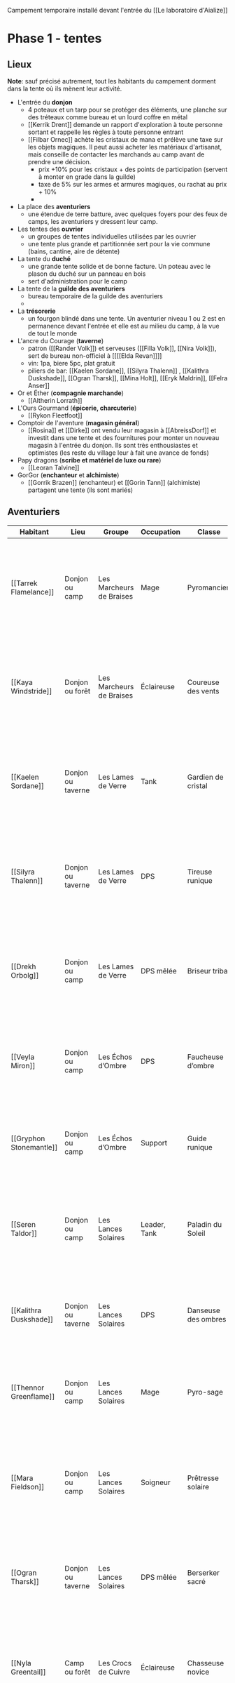 Campement temporaire installé devant l'entrée du [[Le laboratoire d'Aialize]]

# Phase 1 - tentes

## Lieux
**Note**: sauf précisé autrement, tout les habitants du campement dorment dans la tente où ils mènent leur activité.
- L'entrée du **donjon**
	- 4 poteaux et un tarp pour se protéger des éléments, une planche sur des tréteaux comme bureau et un lourd coffre en métal
	- [[Kerrik Drent]] demande un rapport d'exploration à toute personne sortant et rappelle les règles à toute personne entrant
	- [[Filbar Ornec]] achète les cristaux de mana et prélève une taxe sur les objets magiques. Il peut aussi acheter les matériaux d'artisanat, mais conseille de contacter les marchands au camp avant de prendre une décision.
		- prix +10% pour les cristaux + des points de participation (servent à monter en grade dans la guilde)
		- taxe de 5% sur les armes et armures magiques, ou rachat au prix + 10%
		- 
- La place des **aventuriers**
	- une étendue de terre batture, avec quelques foyers pour des feux de camps, les aventuriers y dressent leur camp.
- Les tentes des **ouvrier**
	- un groupes de tentes individuelles utilisées par les ouvrier
	- une tente plus grande et partitionnée sert pour la vie commune (bains, cantine, aire de détente)
- La tente du **duché**
	- une grande tente solide et de bonne facture. Un poteau avec le plason du duché sur un panneau en bois
	- sert d'administration pour le camp
- La tente de la **guilde des aventuriers**
	- bureau temporaire de la guilde des aventuriers
	- 
- La **trésorerie**
	- un fourgon blindé dans une tente. Un aventurier niveau 1 ou 2 est en permanence devant l'entrée et elle est au milieu du camp, à la vue de tout le monde
- L'ancre du Courage (**taverne**)
	- patron ([[Rander Volk]]) et serveuses ([[Filla Volk]], [[Nira Volk]]), sert de bureau non-officiel à [[[[Elda Revan]]]]
	- vin: 1pa, biere 5pc, plat gratuit
	- piliers de bar: [[Kaelen Sordane]], [[Silyra Thalenn]] , [[Kalithra Duskshade]], [[Ogran Tharsk]], [[Mina Holt]], [[Eryk Maldrin]], [[Felra Anser]] 
- Or et Éther (**compagnie marchande**)
	- [[Altherin Lorrath]]
- L'Ours Gourmand (**épicerie, charcuterie**)
	- [[Rykon Fleetfoot]]
- Comptoir de l'aventure (**magasin général**)
	- [[Rosina]] et [[Dirke]] ont vendu leur magasin à [[AbreissDorf]] et investit dans une tente et des fournitures pour monter un nouveau magasin à l'entrée du donjon. Ils sont très enthousiastes et optimistes (les reste du village leur à fait une avance de fonds)
- Papy dragons (**scribe et matériel de luxe ou rare**)
	- [[Leoran Talvine]] 
- GorGor (**enchanteur** et **alchimiste**)
	- [[Gorrik Brazen]] (enchanteur) et [[Gorin Tann]] (alchimiste) partagent une tente (ils sont mariés)



## Aventuriers

| Habitant                  | Lieu              | Groupe                   | Occupation   | Classe               | Niveau | Citation                                                                            | Description                                                                                                                                 |
| ------------------------- | ----------------- | ------------------------ | ------------ | -------------------- | ------ | ----------------------------------------------------------------------------------- | ------------------------------------------------------------------------------------------------------------------------------------------- |
| [[Tarrek Flamelance]]     | Donjon ou camp    | Les Marcheurs de Braises | Mage         | Pyromancien          | 4      | "Je ne fais pas que manipuler le feu. Je suis le feu."                              | "La puissance incontrôlée"<br>Humain, yeux flamboyants, robe rouge ornée de flammes.<br>Passionné et impulsif, aime faire un show de magie. |
| [[Kaya Windstride]]       | Donjon ou forêt   | Les Marcheurs de Braises | Éclaireuse   | Coureuse des vents   | 3      | "La vitesse avant tout."                                                            | "La vitesse avant tout"<br>Humaine mince et agile, armure légère et dagues courtes.<br>Curieuse, rusée, aime les risques calculés.          |
| [[Kaelen Sordane]]        | Donjon ou taverne | Les Lames de Verre       | Tank         | Gardien de cristal   | 4      | "Vous vous battez derrière moi, ou vous ne vous battez pas du tout."                | "La forteresse vivante"<br>Grand homme robuste, peau tannée, armure brillante.<br>Protecteur et loyal, mais borné.                          |
| [[Silyra Thalenn]]        | Donjon ou taverne | Les Lames de Verre       | DPS          | Tireuse runique      | 3      | "Une flèche bien placée vaut mille épées."                                          | "Précision mortelle"<br>Élégante elfe, cheveux argentés, équipement runique.<br>Fière et compétitive, méprise les erreurs.                  |
| [[Drekh Orbolg]]          | Donjon ou camp    | Les Lames de Verre       | DPS mêlée    | Briseur tribal       | 4      | "Écraser mes ennemis est facile. Ne pas écraser mes alliés, ça demande du travail." | "La force brute au service de la stratégie"<br>Orc imposant, cicatrices, énorme marteau.<br>Jovial mais rageur.                             |
| [[Veyla Miron]]           | Donjon ou camp    | Les Échos d’Ombre        | DPS          | Faucheuse d’ombre    | 3      | "Dans les ombres, je vois tout ce que vous tentez de cacher."                       | "Les ombres comme alliées"<br>Demi-elfe pâle, cape qui absorbe la lumière.<br>Mystérieuse, précise et froide.                               |
| [[Gryphon Stonemantle]]   | Donjon ou camp    | Les Échos d’Ombre        | Support      | Guide runique        | 3      | "Les runes parlent, si vous savez écouter."                                         | "Lumière dans l’obscurité"<br>Nain barbu, bandeau de prêtre, bâton runique.<br>Bienveillant et sage.                                        |
| [[Seren Taldor]]          | Donjon ou camp    | Les Lances Solaires      | Leader, Tank | Paladin du Soleil    | 4      | "Nous portons la lumière, même dans les ténèbres les plus profondes."               | "La lumière comme étendard"<br>Femme humaine musclée, armure dorée.<br>Charismatique et déterminée, inspire confiance.                      |
| [[Kalithra Duskshade]]    | Donjon ou taverne | Les Lances Solaires      | DPS          | Danseuse des ombres  | 3      | "La lumière a besoin d’ombres pour exister. Et moi, j’en suis la preuve."           | "Dualité des ombres"<br>Elfe noire élancée, cuir noir, dagues effilées.<br>Silencieuse et impitoyable.                                      |
| [[Thennor Greenflame]]    | Donjon ou camp    | Les Lances Solaires      | Mage         | Pyro-sage            | 3      | "Je ne fais pas que manipuler le feu. Je suis le feu."                              | "La puissance incontrôlée"<br>Homme élancé, robe verte ornée de flammes.<br>Intelligent, légèrement sarcastique.                            |
| [[Mara Fieldson]]         | Donjon ou camp    | Les Lances Solaires      | Soigneur     | Prêtresse solaire    | 3      | "Si vous tombez, je serai là. Mais ne me forcez pas à courir après vous."           | "Protection sacrée"<br>Femme humaine bronzée, pendentif solaire.<br>Chaleureuse et protectrice, dévouée à ses alliés.                       |
| [[Ogran Tharsk]]          | Donjon ou taverne | Les Lances Solaires      | DPS mêlée    | Berserker sacré      | 3      | "Se battre est une prière, et ma hache est mon offrande."                           | "Force sacrée"<br>Orc massif, tatouages tribaux, énorme hache.<br>Loyal et adepte des défis brutaux.                                        |
| [[Nyla Greentail]]        | Camp ou forêt     | Les Crocs de Cuivre      | Éclaireuse   | Chasseuse novice     | 1      | "Chassez efficacement ou soyez chassé. Le choix est simple."                        | "Débuter en terrain hostile"<br>Demi-elfe aux cheveux roux courts, cuir renforcé.<br>Enthousiaste mais prudente.                            |
| [[Rokar Brightaxe]]       | Camp    | Les Crocs de Cuivre      | Tank         | Défenseur novice     | 1      | "Je tiens la ligne. Essayez seulement de me faire bouger."                          | "Force et résilience"<br>Nain trapu, barbe blonde tressée, armure brute.<br>Franc et direct, fiable.                                        |
| [[Ellinor "Ellie" Vynne]] | Camp ou forêt     | Les Crocs de Cuivre      | Support      | Apprentie alchimiste | 1      | "Un baume ici, une potion là, et hop, on repart pour une autre aventure !"          | "Soutien improvisé"<br>Jeune humaine, cheveux bruns, sacoche de plantes.<br>Optimiste et volontaire.                                        |
| [[Torvik "Tor" Kraal]]    | Camp ou forêt     | Les Crocs de Cuivre      | DPS          | Bretteur             | 1      | "Pourquoi s’inquiéter quand on a une épée et un sourire ?"                          | "Audace et agilité"<br>Humain grand, maigre, épée courte.<br>Charmeur, efficace mais un peu arrogant.                                       |
| [[Mina Holt]]             | Taverne ou forêt  | Les Faucons Gris         | Éclaireuse   | Traqueuse            | 2      | "Débuter en terrain hostile."                                                       | "Débuter en terrain hostile"<br>Jeune femme humaine avec une tresse blonde.<br>Enthousiaste mais peu expérimentée, habillée pour la forêt.  |
| [[Eryk Maldrin]]          | Camp ou taverne   | Les Faucons Gris         | Combattant   | Garde-novice         | 1      | "Un travail bien fait vaut mieux qu’une victoire rapide."                           | "Apprendre à protéger"<br>Humain musclé, hache simple et armure en cuir.<br>Sérieux et réservé, concentré sur la tâche.                     |
| [[Droven Kiln]]           | Camp              | Les Sangliers d’Argile   | Tank         | Guerrier novice      | 2      | "On m’appelle le roc. Et ce n’est pas pour rien."                                   | "Force et résilience"<br>Homme trapu, tatouages tribaux, bouclier en fer brut.<br>Courageux et brut, mais avec un bon cœur.                 |
| [[Felra Anser]]           | Camp ou taverne   | Les Sangliers d’Argile   | Soigneur     | Initiée divine       | 1      | "Même une prière silencieuse peut sauver des vies."                                 | "Soutenir les alliés"<br>Femme humaine mince et douce, robe simple avec symboles religieux.<br>Empathique mais parfois hésitante.           |



## Habitants
| Habitant                | Lieu               | Groupe                 | Occupation                                                                                                                                 | Citation                                                                                                 | Description                                                                                                                                                 |
| ----------------------- | ------------------ | ---------------------- | ------------------------------------------------------------------------------------------------------------------------------------------ | -------------------------------------------------------------------------------------------------------- | ----------------------------------------------------------------------------------------------------------------------------------------------------------- |
| Dame [[Astrina Voss]]   | Tente du duché     | Duché                  | Cheffe de l’expédition                                                                                                                     | "Chaque décision compte. Chaque erreur, elle, se paie au prix fort."                                     | "Le devoir avant tout"<br>Femme élancée, cheveux châtains attachés en chignon.<br>Pragmatique, autoritaire mais juste.                                      |
| [[Cedric Halvryn]]      | Partout            | Duché                  | Adjoint et coordinateur logistique. Gère les détails opérationnels pour laisser Dame Astrina se concentrer sur les décisions stratégiques. | "Dame Astrina dit souvent que le succès se forge dans les détails, et j’ai appris à l’écouter."          | "L’ombre d’un mentor"<br>Homme dans la trentaine, cheveux châtain clair en catogan.<br>Ambitieux, intelligent, mais parfois zélé.                           |
| Mestre [[Filbar Ornec]] | Entrée du donjon   | Duché                  | Représentant des taxes et trésorier                                                                                                        | "Sans registre clair, c’est le chaos assuré. Je ne laisserai pas ça arriver ici."                        | "L’ordre dans le chaos"<br>Homme trapu et chauve, lunettes rondes.<br>Méticuleux, rigide mais honnête.                                                      |
| [[Elda Revan]]          | Taverne            | Duché                  | Légiste                                                                                                                                    | "Chaque mot sur ce parchemin peut décider de l’avenir de ce campement. Alors, choisissez-les avec soin." | "Les mots sont des armes"<br>Jeune femme aux cheveux noirs courts, habillée simplement.<br>Vive d’esprit, curieuse et franche.                              |
| [Helena Fraye]          | Tente de la guilde | Guilde des Aventuriers | Soigneuse affiliée à la guilde, propose des soins pour les aventuriers blessés.                                                            | "Restez en vie. Vous ne pouvez pas devenir une légende si vous êtes déjà mort."                          | "Prendre soin des braves"<br>Femme de 50 ans, cheveux grisonnants, tablier taché de plantes.<br>Maternelle et empathique, mais stricte avec les imprudents. |
| [[Kerrik Drent]]        | Entrée du donjon   | Guilde des Aventuriers | Collecte et analyse les données sur le donjon, tient les registres des explorations.                                                       | "La seule différence entre une histoire héroïque et une tragédie, c’est une bonne documentation."        | "La connaissance est une arme"<br>Homme frêle et nerveux, lunettes rondes.<br>Obsédé par les détails, collectionne les informations.                        |
| [[Gorrik Brazen]]       |                    | Marchands              | Enchanteur expérimenté                                                                                                                     | "Une lame bien faite ne sauvera pas un idiot, mais elle peut aider un héros."                            | "Forgeron aguerri"<br>Homme robuste, tablier de forgeron, bras musclés.<br>Jovial et terre-à-terre.                                                         |
| [[Gorin Tann]]          |                    | Marchands              | Alchimiste novice                                                                                                                          | "C’est pas parfait, mais ça fera effet. Promis !"                                                        | "Apprenti enthousiaste"<br>Jeune homme, teint basané, visage marqué par l’apprentissage.<br>Enthousiaste et en quête de perfection.                         |
| [[Rander Volk]]         |                    | Taverne                | Gère la taverne "L’Ancre du Courage".                                                                                                      | "Une chope dans une main, une histoire dans l’autre. Voilà ce qu’il vous faut !"                         | "Accueillant et jovial"<br>Homme robuste, moustache épaisse, mains puissantes.<br>Excellent négociateur et chaleureux.                                      |
| [[Filla Volk]]          |                    | Taverne                | Serveuse                                                                                                                                   | "C’est bon, c’est chaud, et c’est tout ce que vous pouvez espérer ici."                                  | "Organisée et charmante"<br>Fille aînée, blonde et souriante.<br>Organisée, charmante et serviable.                                                         |
| [[Nira Volk]]           |                    | Taverne                | Serveuse                                                                                                                                   | "Encore une histoire ? Allez, dites-moi la partie où vous avez failli mourir !"                          | "Curieuse et espiègle"<br>Jeune fille, taches de rousseur.<br>Vive et passionnée par les histoires d’aventuriers.                                           |
| [[Altherin Lorrath]]    |                    | Compagnie marchande    | Représentant de la compagnie **"Or et Éther"**, spécialisée dans les objets rares, luxueux ou magiques.                                    | "Si c’est rare, précieux ou juste tape-à-l’œil, je l’ai ou je peux l’obtenir."                           | "Sophistiqué et redoutable"<br>Demi-elfe d’âge moyen, tenue en velours pourpre.<br>Sophistiqué, parfois hautain, négociateur habile.                            |
| [[Jorin Blackstone]]    |                    | Ouvriers               | Charpentier                                                                                                                                | "Une structure solide, c’est comme un guerrier bien formé : elle ne plie pas."                           | "Sérieux et efficace"<br>Nain robuste, toujours couvert de sciure de bois.<br>Pragmatique et raconteur d’histoires.                                         |
| [[Tella Rynes]]         |                    | Ouvriers               | Spécialiste des bâtiments en pierre et bois.                                                                                               | "Je ne parle pas beaucoup, mais mes murs parlent pour moi."                                              | "Pragmatique et fiable"<br>Femme humaine musclée, tablier de cuir.<br>Silencieuse mais redoutablement efficace.                                             |
| [[Markel Finch]]        |                    | Ouvriers               | Manœuvre                                                                                                                                   | "Besoin de quelque chose de lourd transporté ? Donnez-moi cinq minutes !"                                | "Bavard et maladroit"<br>Jeune homme maigre, cheveux ébouriffés.<br>Volontaire mais parfois distrait.                                                       |
| [[Harn Oldwood]]        |                    | Ouvriers               | Forge des outils et répare les équipements.                                                                                                | "Ce n’est peut-être pas de l’art, mais ça tiendra sous la pression."                                     | "Calme et méthodique"<br>Homme grand, barbe poivre et sel, gants en cuir.<br>Travaille avec patience et soin.                                               |
| [[Kovrin Malchev]]      |                    | Ouvriers               | Charpentier, construit les infrastructures.                                                                                                |                                                                                                          | Grand homme barbu, vêtu d’un gilet simple.<br>Travailleur infatigable, parle peu mais agit beaucoup.                                                        |
| [[Leoran Talvine]]      |                    | Marchands              | Scribe et Vendeur de produits de luxe pour aventuriers (épices, encres, parchemins, encens, ...)                                           | Homme avec une toge usée et une aura calme.<br>Philosophique, parle souvent en énigmes.                  |                                                                                                                                                             |
| [[Rykon Fleetfoot]]     |                    | Marchands              | Tient la boutique "L'Ours Gourmand" (épicerie, charcuterie)                                                                                | Jeune halfelin élancé avec des bottes usées<br>Rusé et négociateur habile, toujours souriant, passionné de nourriture.                                  |                                                                                                                                                             |
| [[Rosina]]<br>![[Rosina#Portrait]]              |                    | Marchands              | Tient la boutique "Comptoir de l'aventure"                                                                                                 | ![[Rosina#Description]]                                                                                                         |                                                                                                                                                             |
| [[Dirke]]<br>![[Dirke#Portrait]]               |                    | Marchands              | Aide sa soeur [[Rosina]]                                                                                                                   |                                                                                                          |  ![[Dirke#Description]]                                                                                                                                                           |




# Phase 2 - tentes et devantures en bois

# Phase 3 - tentes et cabanes


